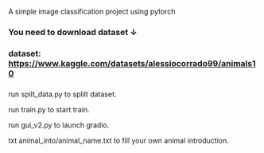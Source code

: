  A simple image classification project using pytorch 
 ### You need to download dataset  ↓
 ### dataset: https://www.kaggle.com/datasets/alessiocorrado99/animals10
 ### 
 run spilt_data.py to splilt dataset.
 
 run train.py to start train.

 run gui_v2.py to launch gradio.

 txt animal_into/animal_name.txt to fill your own animal introduction. 
